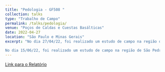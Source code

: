 ```yaml
---
title: "Pedologia - GF508 "
collection: talks
type: "Trabalho de Campo"
permalink: /talks/pedologia/ 
venue: "Poços de Caldas e Cuestas Basálticas"
date: 2022-04-27
location: "São Paulo e Minas Gerais"
excerpt: "No dia 27/04/22, foi realizado um estudo de campo na região de Poços de Caldas e Espírito Santo do Pinhal, uma cidade limítrofe entre São Paulo e Minas Gerais, nessa atividade de campo, foram analisados 3 pontos contendo diferentes formações geológicas e pedogenéticas associadas às rochas ígneas e metamórficas do nappe socorro-guaxupé, o intuito da atividade foi demonstrar condições físico-químicas diferentes das encontradas em parte do estado de São Paulo e como essas condições podem alterar os processos pedogenéticos e produzir zonas econômicas úteis como solos férteis e minas de minérios como ferro e bauxita. Buscou-se entender também como as condições paleoclimáticas e geomorfológicas da região podem ter influenciado na aparição desses solos e como podemos reconstruir um paleoambiente usando o solo como um elemento chave.  

No dia 15/06/22, foi realizado um estudo de campo na região de São Pedro e imediações da região metropolitana de Piracicaba. Foram analisadas técnicas de manejo e uso do solo especialmente com relação ao planejamento urbano desenvolvido pelos municípios com relação ao descarte de lixo e tratamento do lençol freático, parte do complexo da bacia hidrográfica do Paraná. As atividades foram desenvolvidas ao longo de um dia cada e compreenderam uma série de diferentes aplicações da pedologia e da petrologia para o estudo de diferentes tipos de solos, sua gênese e características físico-químicas. Os métodos utilizados para a realização do estudo foram tradicionais de estudos de solo, com o uso de ferramentas para as descrições e com consultas a bibliografia existente não só sobre as áreas estudadas, mas também sobre o processo de análise e classificação dos solos."
---
```


[Link para o Relatório](https://reysouza.github.io/geo/pedo.pdf)

  

  
